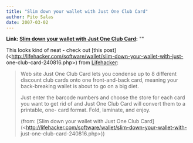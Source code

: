 ```yaml
---
title: "Slim down your wallet with Just One Club Card"
author: Pito Salas
date: 2007-03-02
---
```


**Link: [Slim down your wallet with Just One Club Card](None):** ""



This looks kind of neat - check out [this
post](<http://lifehacker.com/software/wallet/slim-down-your-wallet-with-just-
one-club-card-240816.php>) from [Lifehacker](<http://www.lifehacker.com>):

> Web site Just One Club Card lets you condense up to 8 different discount
> club cards onto one front-and-back card, meaning your back-breaking wallet
> is about to go on a big diet.
>
> Just enter the barcode numbers and choose the store for each card you want
> to get rid of and Just One Club Card will convert them to a printable, one-
> card format. Fold, laminate, and enjoy.
>
> (from: [Slim down your wallet with Just One Club
> Card](<http://lifehacker.com/software/wallet/slim-down-your-wallet-with-
> just-one-club-card-240816.php>))


